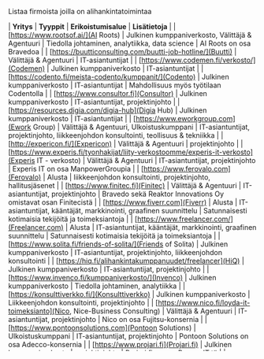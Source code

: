 Listaa firmoista joilla on alihankintatoimintaa

| **Yritys** | **Tyyppit** | **Erikoistumisalue** | **Lisätietoja** |
| [https://www.rootsof.ai/](AI Roots) | Julkinen kumppaniverkosto, Välittäjä & Agentuuri | Tiedolla johtaminen, analytiikka, data science | AI Roots on osa Bravedoa |
| [https://buutticonsulting.com/buutti-job-hotline/](Buutti) | Välittäjä & Agentuuri | IT-asiantuntijat |
| [https://www.codemen.fi/verkosto/](Codemen) | Julkinen kumppaniverkosto | IT-asiantuntijat |
| [https://codento.fi/meista-codento/kumppanit/](Codento) | Julkinen kumppaniverkosto | IT-asiantuntijat | Mahdollisuus myös työtilaan Codentolla |
| [https://www.consultor.fi](Consultor) | Julkinen kumppaniverkosto | IT-asiantuntijat, projektinjohto |
| [https://resources.digia.com/digia-hub](Digia Hub) | Julkinen kumppaniverkosto | IT-asiantuntijat |
| [https://www.eworkgroup.com](Ework Group) | Välittäjä & Agentuuri, Ulkoistuskumppani | IT-asiantuntijat, projektinjohto, liikkeenjohdon konsultointi, teollisuus & tekniikka |
| [http://expericon.fi/](Expericon) | Välittäjä & Agentuuri | projektinjohto |
| [https://www.experis.fi/tyonhakijat/liity-verkostoomme/experis-it-verkosto](Experis IT - verkosto) | Välittäjä & Agentuuri | IT-asiantuntijat, projektinjohto | Experis IT on osa ManpowerGroupia |
| [https://www.ferovalo.com](Ferovalo) | Alusta | liikkeenjohdon konsultointi, projektinjohto, hallitusjäsenet |
| [https://www.finitec.fi](Finitec) | Välittäjä & Agentuuri | IT-asiantuntijat, projektinjohto | Bravedo sekä Reaktor Innovations Oy omistavat osan Finitecistä |
| [https://www.fiverr.com](Fiverr) | Alusta | IT-asiantuntijat, kääntäjät, markkinointi, graafinen suunnittelu | Satunnaisesti kotimaisia tekijöitä ja toimeksiantoja |
| [https://www.freelancer.com/](Freelancer.com) | Alusta | IT-asiantuntijat, kääntäjät, markkinointi, graafinen suunnittelu | Satunnaisesti kotimaisia tekijöitä ja toimeksiantoja |
| [https://www.solita.fi/friends-of-solita/](Friends of Solita) | Julkinen kumppaniverkosto | IT-asiantuntijat, projektinjohto, liikkeenjohdon konsultointi |
| [https://hiq.fi/alihankintakumppanuudet/freelancer](HiQ) | Julkinen kumppaniverkosto | IT-asiantuntijat, projektinjohto |
| [https://www.invenco.fi/kumppaniverkosto/](Invenco) | Julkinen kumppaniverkosto | Tiedolla johtaminen, analytiikka |
| [https://konsulttiverkko.fi/](Konsulttiverkko) | Julkinen kumppaniverkosto | Liikkeenjohdon konsultointi, projektinjohto |
| [https://www.nico.fi/loyda-it-toimeksianto](Nico, Nice-Business Consulting) | Välittäjä & Agentuuri | IT-asiantuntijat, projektinjohto | Nico on osa Fujitsu-konsernia |
| [https://www.pontoonsolutions.com](Pontoon Solutions) | Ulkoistuskumppani | IT-asiantuntijat, projektinjohto | Pontoon Solutions on osa Adecco-konsernia |
| [https://www.projari.fi](Projari.fi) | Julkinen kumppaniverkosto | projektinjohto | Projari.fi on osa Barona IT:tä |
| [https://www.projektivinssi.fi/liity-vinssiin/](Project-IT Vinssi) | Julkinen kumppaniverkosto | projektinjohto | Vinssi on osa Project-IT Oy:ta |
| [https://rightpeoplegroup.com/fi/](Right People Group)' ' | Välittäjä & Agentuuri | IT-asiantuntijat, projektinjohto |
| [https://campaign.siili.com/one](Siili_one) | Välittäjä & Agentuuri | IT-asiantuntijat | Siili_one on osa Siili Solutions Oyj:tä |
| [https://www.skillwell.fi/it-osaajille](Skillwell&nbsp;) | Välittäjä & Agentuuri | IT-asiantuntijat |
| [https://talented.fi/fi/](Talented) | Julkinen kumppaniverkosto, Välittäjä & Agentuuri | IT-asiantuntijat | Reaktorin ammattilaisia taustavoimissa |
| [https://www.thriv.dev](Thriv) | Välittäjä & Agentuuri | IT-asiantuntijat | Thriv on osa Futurice Groupia |
| [https://www.tyontekijoita.fi/](Työntekijöitä.fi) | Alusta | IT-asiantuntijat ja lisäksi kaikkea muuta laidasta laitaan | Palvelu on osa Ukko.fi / SLP Group Oy:ta |
| [https://www.upwork.com](Upwork) | Alusta | IT-asiantuntijat, kääntäjät, markkinointi, graafinen suunnittelu | Satunnaisesti kotimaisia tekijöitä ja toimeksiantoja |
| [https://webscale.fi/rekry/yhteistyokumppaniksi/](Webscale) | Julkinen kumppaniverkosto | IT-asiantuntijat |
